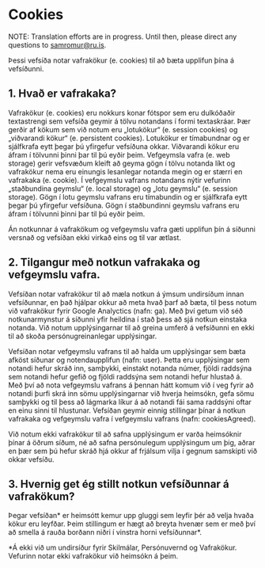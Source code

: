# Cookies

NOTE: Translation efforts are in progress. Until then, please direct any questions to samromur@ru.is.

Þessi vefsíða notar vafrakökur (e. cookies) til að bæta upplifun þína á vefsíðunni.

## 1. Hvað er vafrakaka?

Vafrakökur (e. cookies) eru nokkurs konar fótspor sem eru dulkóðaðir textastrengi sem vefsíða geymir á tölvu notandans í formi textaskráar. Þær gerðir af kökum sem við notum eru „lotukökur“ (e. session cookies) og „viðvarandi kökur“ (e. persistent cookies). Lotukökur er tímabundnar og er sjálfkrafa eytt þegar þú yfirgefur vefsíðuna okkar. Viðvarandi kökur eru áfram í tölvunni þinni þar til þú eyðir þeim.
Vefgeymsla vafra (e. web storage) gerir vefsvæðum kleift að geyma gögn í tölvu notanda líkt og vafrakökur nema eru einungis lesanlegar notanda megin og er stærri en vafrakaka (e. cookie). Í vefgeymslu vafrans notandans nýtir vefurinn „staðbundina geymslu“ (e. local storage) og „lotu geymslu“ (e. session storage). Gögn í lotu geymslu vafrans eru tímabundin og er sjálfkrafa eytt þegar þú yfirgefur vefsíðuna. Gögn í staðbundinni geymslu vafrans eru áfram í tölvunni þinni þar til þú eyðir þeim.

Án notkunnar á vafrakökum og vefgeymslu vafra gæti upplifun þín á síðunni versnað og vefsíðan ekki virkað eins og til var ætlast.

## 2. Tilgangur með notkun vafrakaka og vefgeymslu vafra.

Vefsíðan notar vafrakökur til að mæla notkun á ýmsum undirsíðum innan vefsíðunnar, en það hjálpar okkur að meta hvað þarf að bæta, til þess notum við vafrakökur fyrir Google Analyctics (nafn: ga). Með því getum við séð notkunarmynstur á síðunni yfir heildina í stað þess að sjá notkun einstaka notanda. Við notum upplýsingarnar til að greina umferð á vefsíðunni en ekki til að skoða persónugreinanlegar upplýsingar.

Vefsíðan notar vefgeymslu vafrans til að halda um upplýsingar sem bæta afköst síðunar og notendaupplifun (nafn: user). Þetta eru upplýsingar sem notandi hefur skráð inn, samþykki, einstakt notanda númer, fjöldi raddsýna sem notandi hefur gefið og fjöldi raddsýna sem notandi hefur hlustað á. Með því að nota vefgeymslu vafrans á þennan hátt komum við í veg fyrir að notandi þurfi skrá inn sömu upplýsingarnar við hverja heimsókn, gefa sömu samþykki og til þess að lágmarka líkur á að notandi fái sama raddsýni oftar en einu sinni til hlustunar. Vefsíðan geymir einnig stillingar þínar á notkun vafrakaka og vefgeymslu vafra í vefgeymslu vafrans (nafn: cookiesAgreed).

Við notum ekki vafrakökur til að safna upplýsingum er varða heimsóknir þínar á öðrum síðum, né að safna persónulegum upplýsingum um þig, aðrar en þær sem þú hefur skráð hjá okkur af frjálsum vilja í gegnum samskipti við okkar vefsíðu.

## 3. Hvernig get ég stillt notkun vefsíðunnar á vafrakökum?

Þegar vefsíðan* er heimsótt kemur upp gluggi sem leyfir þér að velja hvaða kökur eru leyfðar. Þeim stillingum er hægt að breyta hvenær sem er með því að smella á rauða borðann niðri í vinstra horni vefsíðunnar*.

\*Á ekki við um undirsíður fyrir Skilmálar, Persónuvernd og Vafrakökur. Vefurinn notar ekki vafrakökur við heimsókn á þeim.

